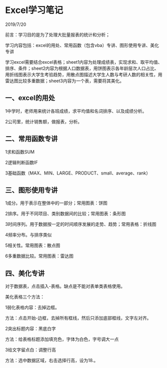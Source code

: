 # Excel学习笔记

2019/7/20

前言：学习目的是为了处理大批量报表的统计和分析；

   学习内容包括：excel的用处、常用函数（包含vba）专讲、图形使用专讲、美化专讲

学习excel需要结合excel表格；sheet1内容为处理成绩表，实现求和、取平均值、排序、条件；sheet2内容为根据人口数据表，用饼图表示各年龄层次人口占比、用折线图表示大学生考验趋势，用散点图描述大学生人数与考研人数的相关性，用雷达图比较多重数据；sheet3内容为一个表，需要将其美化。

 

## 一、excel的用处

1中学时，老师用来统计各班成绩，求平均值和名词排序、以及成绩分析。

2公司里，统计销售额，做报表，分析。

 

## 二、常用函数专讲

1求和函数SUM

2逻辑判断函数IF

3基础函数（MAX、MIN、LARGE、PRODUCT、small、average、rank）

 

## 三、图形使用专讲

1成分。用于表示在整体中的一部分；常用图表：饼图

2排序。用于不同项目、类别数据间的比较；常用图表：条形图

3时间序列。用于数据按一定的时间顺序发展的走势、趋势；常用表格：折线图

4频率分布。与排序类似

5相关性。常用图表：散点图

6多重数据比较。常用图表：雷达图

 

## 四、美化专讲

对于数据表，点击插入-表格。缺点是不能对表单类表格使用。

美化表格三个方法：

1弱化表格内容：去掉边框。

方法：点击开始-边框，去掉所有框线，然后只添加底部框线，文字左对齐。

2突出标题内容：黑底白字

方法：给表格标题添加填充色，字体为白色，字号调大一点

3给文字留点白：调整行高

方法：选中数据区域，右击选择行高，设为18.。

 